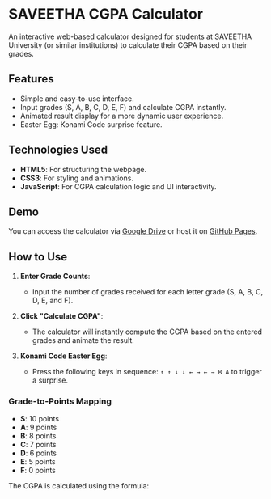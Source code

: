# SAVEETHA CGPA Calculator

An interactive web-based calculator designed for students at SAVEETHA University (or similar institutions) to calculate their CGPA based on their grades.

## Features
- Simple and easy-to-use interface.
- Input grades (S, A, B, C, D, E, F) and calculate CGPA instantly.
- Animated result display for a more dynamic user experience.
- Easter Egg: Konami Code surprise feature.

## Technologies Used
- **HTML5**: For structuring the webpage.
- **CSS3**: For styling and animations.
- **JavaScript**: For CGPA calculation logic and UI interactivity.

## Demo
You can access the calculator via [Google Drive]([https://github.com/DINESH2841/saveethacgpa]) or host it on [GitHub Pages](https://your-github-pages-url).

## How to Use

1. **Enter Grade Counts**: 
   - Input the number of grades received for each letter grade (S, A, B, C, D, E, and F). 
   
2. **Click "Calculate CGPA"**: 
   - The calculator will instantly compute the CGPA based on the entered grades and animate the result.

3. **Konami Code Easter Egg**:
   - Press the following keys in sequence: `↑ ↑ ↓ ↓ ← → ← → B A` to trigger a surprise.

### Grade-to-Points Mapping
- **S**: 10 points
- **A**: 9 points
- **B**: 8 points
- **C**: 7 points
- **D**: 6 points
- **E**: 5 points
- **F**: 0 points

The CGPA is calculated using the formula:

